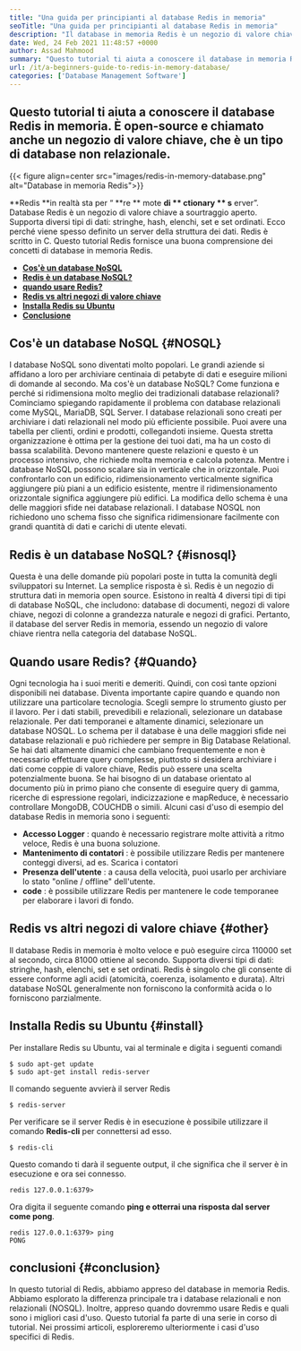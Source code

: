 ```yaml
---
title: "Una guida per principianti al database Redis in memoria" 
seoTitle: "Una guida per principianti al database Redis in memoria" 
description: "Il database in memoria Redis è un negozio di valore chiave open source. Si chiama anche un database NoSQL. Questo tutorial di Redis ti guida sui concetti fondamentali di Redis." 
date: Wed, 24 Feb 2021 11:48:57 +0000
author: Assad Mahmood
summary: "Questo tutorial ti aiuta a conoscere il database in memoria Redis. È open-source e chiamato anche un negozio di valore chiave, che è un tipo di database non relazionale." 
url: /it/a-beginners-guide-to-redis-in-memory-database/
categories: ['Database Management Software']
---
```


## Questo tutorial ti aiuta a conoscere il database Redis in memoria. È open-source e chiamato anche un negozio di valore chiave, che è un tipo di database non relazionale.

{{< figure align=center src="images/redis-in-memory-database.png" alt="Database in memoria Redis">}}

**Redis **in realtà sta per “ **re **  mote  **di **  ctionary ** s**  erver”. Database Redis è un negozio di valore chiave a sourtraggio aperto. Supporta diversi tipi di dati: stringhe, hash, elenchi, set e set ordinati. Ecco perché viene spesso definito un server della struttura dei dati. Redis è scritto in C. Questo tutorial Redis fornisce una buona comprensione dei concetti di database in memoria Redis.
  * **[Cos'è un database NoSQL][1]**
  * **[Redis è un database NoSQL?][2]**
  * **[quando usare Redis?][3]**
  * **[Redis vs altri negozi di valore chiave][4]**
  * **[Installa Redis su Ubuntu][5]**
  * **[Conclusione][6]**

## Cos'è un database NoSQL   {#NOSQL}
I database NoSQL sono diventati molto popolari. Le grandi aziende si affidano a loro per archiviare centinaia di petabyte di dati e eseguire milioni di domande al secondo. Ma cos'è un database NoSQL? Come funziona e perché si ridimensiona molto meglio dei tradizionali database relazionali? Cominciamo spiegando rapidamente il problema con database relazionali come MySQL, MariaDB, SQL Server.
I database relazionali sono creati per archiviare i dati relazionali nel modo più efficiente possibile. Puoi avere una tabella per clienti, ordini e prodotti, collegandoti insieme. Questa stretta organizzazione è ottima per la gestione dei tuoi dati, ma ha un costo di bassa scalabilità. Devono mantenere queste relazioni e questo è un processo intensivo, che richiede molta memoria e calcola potenza.
Mentre i database NoSQL possono scalare sia in verticale che in orizzontale. Puoi confrontarlo con un edificio, ridimensionamento verticalmente significa aggiungere più piani a un edificio esistente, mentre il ridimensionamento orizzontale significa aggiungere più edifici. La modifica dello schema è una delle maggiori sfide nei database relazionali. I database NOSQL non richiedono uno schema fisso che significa ridimensionare facilmente con grandi quantità di dati e carichi di utente elevati.

## Redis è un database NoSQL?   {#isnosql}
Questa è una delle domande più popolari poste in tutta la comunità degli sviluppatori su Internet. La semplice risposta è sì. Redis è un negozio di struttura dati in memoria open source.
Esistono in realtà 4 diversi tipi di tipi di database NoSQL, che includono: database di documenti, negozi di valore chiave, negozi di colonne a grandezza naturale e negozi di grafici. Pertanto, il database del server Redis in memoria, essendo un negozio di valore chiave rientra nella categoria del database NoSQL.

## Quando usare Redis?   {#Quando}
Ogni tecnologia ha i suoi meriti e demeriti. Quindi, con così tante opzioni disponibili nei database. Diventa importante capire quando e quando non utilizzare una particolare tecnologia. Scegli sempre lo strumento giusto per il lavoro.
Per i dati stabili, prevedibili e relazionali, selezionare un database relazionale. Per dati temporanei e altamente dinamici, selezionare un database NOSQL. Lo schema per il database è una delle maggiori sfide nei database relazionali e può richiedere per sempre in Big Database Relational.
Se hai dati altamente dinamici che cambiano frequentemente e non è necessario effettuare query complesse, piuttosto si desidera archiviare i dati come coppie di valore chiave, Redis può essere una scelta potenzialmente buona. Se hai bisogno di un database orientato al documento più in primo piano che consente di eseguire query di gamma, ricerche di espressione regolari, indicizzazione e mapReduce, è necessario controllare MongoDB, COUCHDB o simili.
Alcuni casi d'uso di esempio del database Redis in memoria sono i seguenti:
  * **Accesso Logger** : quando è necessario registrare molte attività a ritmo veloce, Redis è una buona soluzione.
  * **Mantenimento di contatori** : è possibile utilizzare Redis per mantenere conteggi diversi, ad es. Scarica i contatori
  * **Presenza dell'utente** : a causa della velocità, puoi usarlo per archiviare lo stato "online / offline" dell'utente.
  * **code** : è possibile utilizzare Redis per mantenere le code temporanee per elaborare i lavori di fondo.

## Redis vs altri negozi di valore chiave   {#other}
Il database Redis in memoria è molto veloce e può eseguire circa 110000 set al secondo, circa 81000 ottiene al secondo. Supporta diversi tipi di dati: stringhe, hash, elenchi, set e set ordinati. Redis è singolo che gli consente di essere conforme agli acidi (atomicità, coerenza, isolamento e durata). Altri database NoSQL generalmente non forniscono la conformità acida o lo forniscono parzialmente.

## Installa Redis su Ubuntu   {#install}
Per installare Redis su Ubuntu, vai al terminale e digita i seguenti comandi
```
$ sudo apt-get update 
$ sudo apt-get install redis-server
```
Il comando seguente avvierà il server Redis
```
$ redis-server
```
Per verificare se il server Redis è in esecuzione è possibile utilizzare il comando  **Redis-cli**  per connettersi ad esso.
```
$ redis-cli 
```
Questo comando ti darà il seguente output, il che significa che il server è in esecuzione e ora sei connesso.
```
redis 127.0.0.1:6379>
```
Ora digita il seguente comando **ping  **e otterrai una risposta dal server come**   pong**.
```
redis 127.0.0.1:6379> ping
PONG
```

## conclusioni   {#conclusion}
In questo tutorial di Redis, abbiamo appreso del database in memoria Redis. Abbiamo esplorato la differenza principale tra i database relazionali e non relazionali (NOSQL). Inoltre, appreso quando dovremmo usare Redis e quali sono i migliori casi d'uso. Questo tutorial fa parte di una serie in corso di tutorial. Nei prossimi articoli, esploreremo ulteriormente i casi d'uso specifici di Redis.

  
[1]: #nosql
[2]: #isnosql
[3]: #when
[4]: #other
[5]: #install
[6]: #conclusion
